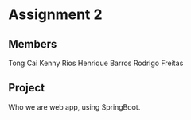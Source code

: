 # Assignment 2

## Members

Tong Cai
Kenny Rios
Henrique Barros
Rodrigo Freitas

## Project

Who we are web app, using SpringBoot.
